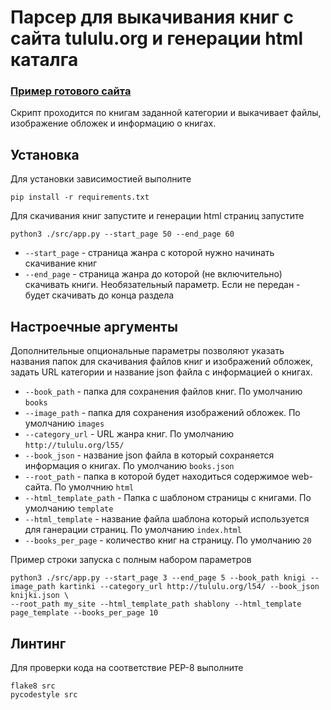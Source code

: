 # Парсер для выкачивания книг с сайта tululu.org и генерации html каталга

### [Пример готового сайта](https://grepto.github.io/dvmn-books-library-restyle/src/html/index3.html)

Скрипт проходится по книгам заданной категории и выкачивает файлы, изображение обложек и информацию о книгах.

## Установка
Для установки зависимостией выполните
```shell script
pip install -r requirements.txt
```

Для скачивания книг запустите и генерации html страниц запустите
```shell script
python3 ./src/app.py --start_page 50 --end_page 60
```

- `--start_page` - страница жанра с которой нужно начинать скачивание книг
- `--end_page` - страница жанра до которой (не включительно) скачивать книги. Необязательный параметр.
Если не передан - будет скачивать до конца раздела

## Настроечные аргументы
Дополнительные опциональные параметры позволяют указать названия папок для скачивания файлов книг и изображений обложек, задать URL категории и название 
json файла с информацией о книгах.

 - `--book_path` - папка для сохранения файлов книг. По умолчанию `books`
 - `--image_path` - папка для сохранения изображений обложек. По умолчанию `images`
 - `--category_url` - URL жанра книг. По умолчанию `http://tululu.org/l55/`
 - `--book_json` - название json файла в который сохраняется информация о книгах. По умолчанию `books.json`
 - `--root_path` - папка в которой будет находиться содержимое web-сайта. По умолчнию `html`
 - `--html_template_path` - Папка с шаблоном страницы с книгами. По умолчанию `template`
 - `--html_template` - название файла шаблона который используется для ганерации страниц. По умолчанию `index.html`
 - `--books_per_page` - количество книг на страницу. По умолчанию `20`

Пример строки запуска с полным набором параметров
```shell script
python3 ./src/app.py --start_page 3 --end_page 5 --book_path knigi --image_path kartinki --category_url http://tululu.org/l54/ --book_json knijki.json \
--root_path my_site --html_template_path shablony --html_template page_template --books_per_page 10
```

## Линтинг
Для проверки кода на соответствие PEP-8 выполните
```shell script
flake8 src
pycodestyle src
```
